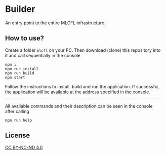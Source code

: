 # Builder

An entry point to the entire MLCFL infrastructure.

## How to use?

Create a folder `mlcfl` on your PC. Then download (clone) this repository into it and call sequentially in the console
```
npm i
npm run install
npm run build
npm start
```
Follow the instructions to install, build and run the application. If successful, the application will be available at the address specified in the console.

<hr>

All available commands and their description can be seen in the console after calling
```
npm run help
```

## License
[CC BY-NC-ND 4.0](LICENSE)
